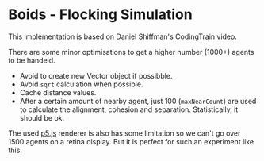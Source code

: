 # Boids - Flocking Simulation

This implementation is based on Daniel Shiffman's CodingTrain [video](https://www.youtube.com/watch?v=mhjuuHl6qHM).
  
There are some minor optimisations to get a higher number (1000+) agents to be handeld.
* Avoid to create new Vector object if possibble.
* Avoid `sqrt` calculation when possible.
* Cache distance values.
* After a certain amount of nearby agent, just 100 (`maxNearCount`) are used to calculate the alignment, cohesion and separation. Statistically, it should be ok.
  
The used [p5.js](https://p5js.org/) renderer is also has some limitation so we can't go over 1500 agents on a retina display. But it is perfect for such an experiment like this.
